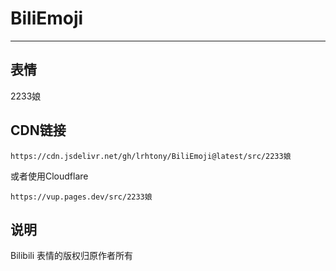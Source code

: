 # BiliEmoji
---
## 表情
2233娘
## CDN链接
```
https://cdn.jsdelivr.net/gh/lrhtony/BiliEmoji@latest/src/2233娘
```
或者使用Cloudflare
```
https://vup.pages.dev/src/2233娘
```
## 说明
Bilibili 表情的版权归原作者所有
